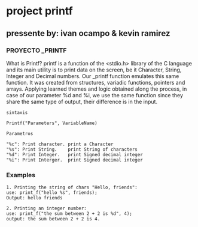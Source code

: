 # project printf

## pressente by: ivan ocampo & kevin ramirez

### PROYECTO _PRINTF 

What is Printf? printf is a function of the <stdio.h> library of the C language and its main utility is to print data on the screen, be it Character, String, Integer and Decimal numbers. Our _printf function emulates this same function. It was created from structures, variadic functions, pointers and arrays. Applying learned themes and logic obtained along the process, in case of our parameter %d and %i, we use the same function since they share the same type of output, their difference is in the input.


``sintaxis``

````
Printf("Parameters", VariableName)
````

``Parametros``
````
"%c": Print character. print a Character
"%s": Print String.    print String of characters
"%d": Print Integer.   print Signed decimal integer
"%i": Print Interger.  print Signed decimal integer
````
### Examples
````
1. Printing the string of chars "Hello, friends":
use: print_f("hello %s", friends);
Output: hello friends
````
````
2. Printing an integer number:
use: print_f("the sum between 2 + 2 is %d", 4);
output: the sum between 2 + 2 is 4.

````



 
